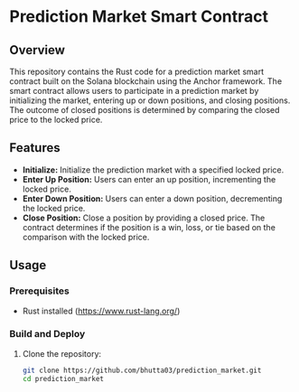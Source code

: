# Prediction Market Smart Contract

## Overview

This repository contains the Rust code for a prediction market smart contract built on the Solana blockchain using the Anchor framework. The smart contract allows users to participate in a prediction market by initializing the market, entering up or down positions, and closing positions. The outcome of closed positions is determined by comparing the closed price to the locked price.

## Features

- **Initialize:** Initialize the prediction market with a specified locked price.
- **Enter Up Position:** Users can enter an up position, incrementing the locked price.
- **Enter Down Position:** Users can enter a down position, decrementing the locked price.
- **Close Position:** Close a position by providing a closed price. The contract determines if the position is a win, loss, or tie based on the comparison with the locked price.

## Usage

### Prerequisites

- Rust installed (https://www.rust-lang.org/)

### Build and Deploy

1. Clone the repository:

   ```bash
   git clone https://github.com/bhutta03/prediction_market.git
   cd prediction_market
